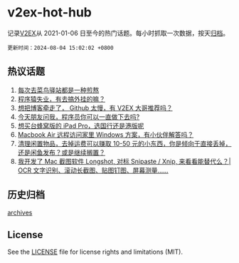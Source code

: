 # v2ex-hot-hub

 记录[V2EX](https://www.v2ex.com/)从 2021-01-06 日至今的热门话题。每小时抓取一次数据，按天[归档](archives)。

`更新时间：2024-08-04 15:02:02 +0800`

## 热议话题

1. [每次去菜鸟驿站都是一种煎熬](https://www.v2ex.com/t/1062273)
1. [程序猿失业，有去搞外挂的嘛？](https://www.v2ex.com/t/1062282)
1. [想把博客牵走了， Github 太慢，有 V2EX 大哥推荐吗？](https://www.v2ex.com/t/1062246)
1. [今天朋友问我，程序员你可以一直做下去吗?](https://www.v2ex.com/t/1062318)
1. [想买台蜂窝版的 iPad Pro，选国行还是港版呢](https://www.v2ex.com/t/1062248)
1. [Macbook Air 远程访问家里 Windows 方案，有小伙伴解答吗？](https://www.v2ex.com/t/1062275)
1. [清理闲置物品，去掉运费可以赚取 10-50 元的小东西，你是倾向于直接丢掉，还是闲鱼发布？或是继续搁置？](https://www.v2ex.com/t/1062342)
1. [我开发了 Mac 截图软件 Longshot, 对标 Snipaste / Xnip, 来看看能替代么？| OCR 文字识别、滚动长截图、贴图钉图、屏幕测量......](https://www.v2ex.com/t/1062252)

## 历史归档

[archives](archives)

## License

See the [LICENSE](LICENSE) file for license rights and limitations (MIT).

